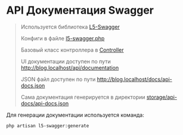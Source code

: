 # API Документация Swagger

> Используется библиотека [L5-Swagger](https://github.com/DarkaOnLine/L5-Swagger)
> 
> Конфиги в файле [l5-swagger.php](../../config/l5-swagger.php)
> 
> Базовый класс контроллера в [Controller](../../app/Http/Controllers/Controller.php)
>
> UI документации доступен по пути http://blog.localhost/api/documentation
>
> JSON файл доступен по пути http://blog.localhost/docs/api-docs.json
>
> Сама документация генерируется в директории [storage/api-docs/api-docs.json](../../storage/api-docs/api-docs.json)

Для генерации документации используется команда:

```shell
php artisan l5-swagger:generate
```
